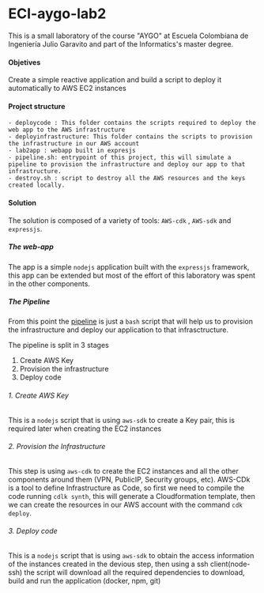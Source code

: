 # ECI-aygo-lab2

This is a small laboratory of the course "AYGO" at Escuela Colombiana de Ingeniería Julio Garavito and part of the Informatics's master degree.


#### Objetives

Create a simple reactive application and build a script to deploy it automatically to AWS EC2 instances

#### Project structure
```
- deploycode : This folder contains the scripts required to deploy the web app to the AWS infrastructure
- deployinfrastructure: This folder contains the scripts to provision the infrastructure in our AWS account
- lab2app : webapp built in expresjs
- pipeline.sh: entrypoint of this project, this will simulate a pipeline to provision the infrastructure and deploy our app to that infrastructure.
- destroy.sh : script to destroy all the AWS resources and the keys created locally.

```



#### Solution

The solution is composed of a variety of tools:  `AWS-cdk` , `AWS-sdk` and `expressjs`.


##### The web-app
The app is a simple `nodejs` application built with the `expressjs` framework, this app can be extended but most of the effort of this laboratory was spent in the other components.


##### The Pipeline

From this point the [pipeline](https://github.com/Lufedi/ECI-aygo-lab2/blob/main/pipeline.sh)  is just a `bash` script that will help us to provision the infrastructure and deploy our application to that infrasctructure.

The pipeline is split in 3 stages
1. Create AWS Key
2. Provision the infrastructure
3. Deploy code
   

###### 1. Create AWS Key
This is a `nodejs` script that is using `aws-sdk` to create a Key pair, this is required later when creating the EC2 instances

###### 2. Provision the Infrastructure
This  step is using `aws-cdk` to create the EC2 instances and all the other components around them (VPN, PublicIP, Security groups, etc). AWS-CDk is a tool to define Infrastructure as Code, so first we need to compile the code running `cdlk synth`, this will generate a Cloudformation template, then we can create the resources in our AWS account with the command `cdk deploy`.

###### 3. Deploy code
This is a `nodejs` script that is using `aws-sdk` to obtain the access information of the instances created in the devious step, then using a ssh client(node-ssh) the script will download all the required dependencies to download, build and run the application (docker, npm, git) 


